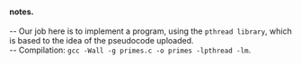 #### notes.

-- Our job here is to implement a program, using the `pthread library`, which is based to the idea of the pseudocode uploaded.\
-- Compilation: `gcc -Wall -g primes.c -o primes -lpthread -lm`.

